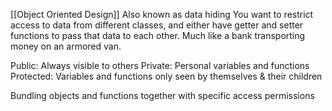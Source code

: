 [[Object Oriented Design]]
Also known as data hiding
You want to restrict access to data from different classes, and either have getter and setter functions to pass that data to each other.
Much like a bank transporting money on an armored van.

Public: Always visible to others
Private: Personal variables and functions
Protected: Variables and functions only seen by themselves & their children

Bundling objects and functions together with specific access permissions